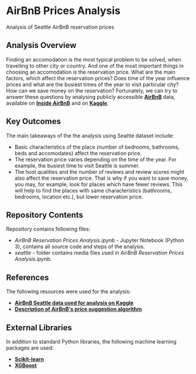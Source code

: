 # AirBnB Prices Analysis
Analysis of Seattle AirBnB reservation prices

## Analysis Overview
Finding an accomodation is the most typical problem to be solved, when travelling to other city or country. And one of the most important things in choosing an accomodation is the reservation price. What are the main factors, which affect the reservation prices? Does time of the year influence prices and what are the busiest times of the year to visit particular city? How can we save money on the reservation?
Fortunately, we can try to answer these questions by analysing publicly accessible __[AirBnB](https://www.airbnb.com)__ data, available on __[Inside AirBnB](http://insideairbnb.com/get-the-data.html)__ and on __[Kaggle](https://www.kaggle.com/airbnb/seattle)__.

## Key Outcomes
The main takeaways of the the analysis using Seattle dataset include:
* Basic characteristics of the place (number of bedrooms, bathrooms, beds and accomodates) affect the reservation price.
* The reservation price varies depending on the time of the year. For example, the busiest time to visit Seattle is summer.
* The host qualities and the number of reviews and review scores might also affect the reservation price. That is why if you want to save money, you may, for example, look for places which have fewer reviews. This will help to find the places with same characteristics (bathrooms, bedrooms, location etc.), but lower reservation price.

## Repository Contents
Repository contains following files:
* *AirBnB Reservation Prices Analysis.ipynb* - Jupyter Notebook (Python 3), contains all source code and steps of the analysis.
* *seattle* - folder contains media files used in *AirBnB Reservation Prices Analysis.ipynb*.

## References
The following resources were used for the analysis:
* __[AirBnB Seattle data used for analysis on Kaggle](https://www.kaggle.com/airbnb/seattle)__
* __[Description of AirBnB's price suggestion algorithm](https://www.vrmintel.com/inside-airbnbs-algorithm/)__

## External Libraries
In addition to standard Python libraries, the following machine learning packages are used:
* __[Scikit-learn](https://scikit-learn.org/stable/)__
* __[XGBoost](https://xgboost.readthedocs.io/en/latest/)__ 
